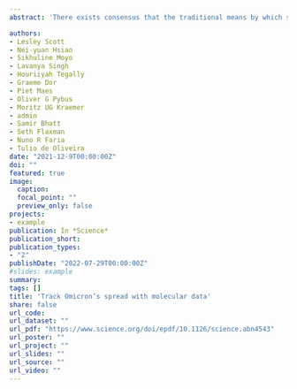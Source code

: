 ```yaml
---
abstract: 'There exists consensus that the traditional means by which safety of chemicals is assessed—namely through reliance upon apical outcomes obtained following in vivo testing—is increasingly unfit for purpose. Whilst efforts in development of suitable alternatives continue, few have achieved levels of robustness required for regulatory acceptance. An array of “new approach methodologies” (NAM) for determining toxic effect, spanning in vitro and in silico spheres, have by now emerged. It has been suggested, intuitively, that combining data obtained from across these sources might serve to enhance overall confidence in derived judgment. This concept may be formalised in the “tiered assessment” approach, whereby evidence gathered through a sequential NAM testing strategy is exploited so to infer the properties of a compound of interest. Our intention has been to provide an illustration of how such a scheme might be developed and applied within a practical setting—adopting for this purpose the endpoint of rat acute oral lethality. Bayesian statistical inference is drawn upon to enable quantification of degree of confidence that a substance might ultimately belong to one of five LD50-associated toxicity categories. Informing this is evidence acquired both from existing in silico and in vitro resources, alongside a purposely-constructed random forest model and structural alert set. Results indicate that the combination of in silico methodologies provides moderately conservative estimations of hazard, conducive for application in safety assessment, and for which levels of certainty are defined. Accordingly, scope for potential extension of approach to further toxicological endpoints is demonstrated.' 

authors:
- Lesley Scott
- Nei-yuan Hsiao
- Sikhuline Moyo
- Lavanya Singh
- Houriiyah Tegally
- Graeme Dor
- Piet Maes
- Oliver G Pybus
- Moritz UG Kraemer
- admin
- Samir Bhatt
- Seth Flaxman
- Nuno R Faria
- Tulio de Oliveira
date: "2021-12-9T00:00:00Z"
doi: ""
featured: true
image:
  caption: 
  focal_point: ""
  preview_only: false
projects:
- example
publication: In *Science*
publication_short:
publication_types:
- "2"
publishDate: "2022-07-29T00:00:00Z"
#slides: example
summary:
tags: []
title: 'Track Omicron’s spread with molecular data'
share: false
url_code: 
url_dataset: ""
url_pdf: "https://www.science.org/doi/epdf/10.1126/science.abn4543"
url_poster: ""
url_project: ""
url_slides: ""
url_source: ""
url_video: ""
---
```


